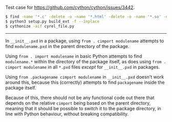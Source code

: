 Test case for https://github.com/cython/cython/issues/3442.

```sh
$ find -name '*.c' -delete -o -name '*.html' -delete -o -name '*.so' -delete
$ python3 setup.py build_ext -f --inplace
$ cythonize -aif cyrel_file.py
```

---

In `__init__.pxd` in a package, using `from . cimport modulename` attempts to find `modulename.pxd` in the parent directory of the package.

Using `from . import modulename` in basic Python attempts to find `modulename.*` within the directory of the package itself, as does using `from . cimport modulename` in all `*.pxd` files *except* for `__init__.pxd` in packages.

Using `from .packagename cimport modulename` in `__init__.pxd` doesn't work around this, because this (correctly) attempts to find `packagename` inside the package itself.

Because of this, there should not be any functional code out there that depends on the relative `cimport` being based on the parent directory, meaning that it should be possible to switch it to the package directory, in line with Python behaviour, without breaking compatibility.
